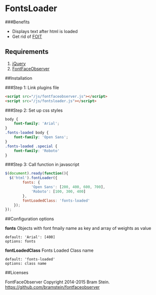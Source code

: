 # FontsLoader

###Benefits
* Displays text after html is loaded
* Get rid of [FOIT](https://css-tricks.com/fout-foit-foft/)

## Requirements
1. [jQuery](https://jquery.com/)
2. [FontFaceObserver](https://github.com/bramstein/fontfaceobserver)

##Installation

###Step 1: Link plugins file

```html
<script src="/js/fontfaceobserver.js"></script>
<script src="/js/fontsloader.js"></script>
```

###Step 2: Set up css styles

```css
body {
    font-family: 'Arial';
}
.fonts-loaded body {
    font-family: 'Open Sans';
}
.fonts-loaded .special {
    font-family: 'Roboto'
}
```

###Step 3: Call function in javascript

```javascript
$(document).ready(function(){
  $('html').fontLoader({
        fonts: {
            'Open Sans': [200, 400, 600, 700],
            'Roboto': [100, 300, 400]
        },
        fontLoadedClass: 'fonts-loaded'
    });
});
```

##Configuration options


**fonts**
Objects with font fmaily name as key and array of weights as value
```
default: 'Arial': [400]
options: fonts
```

**fontLoadedClass**
Fonts Loaded Class name
```
default: 'fonts-loaded'
options: class name
```

##Licenses

FontFaceObserver
Copyright 2014-2015 Bram Stein.
https://github.com/bramstein/fontfaceobserver